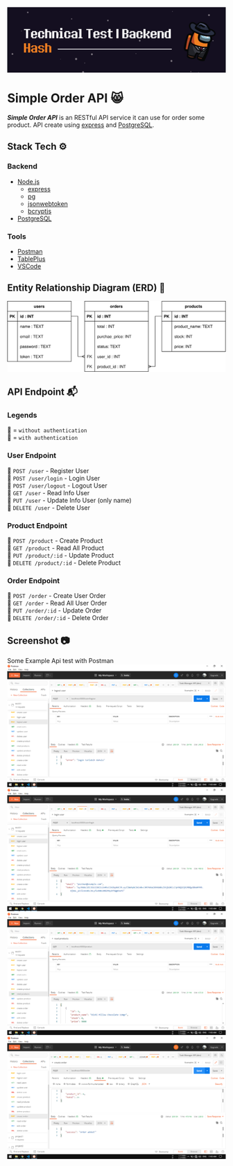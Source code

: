 <img src="./other/BG - header.png">

# Simple Order API 😸
_**Simple Order API**_ is an RESTful API service it can use for order some product. API create using [express] and [PostgreSQL].

## Stack Tech :gear:

### Backend
* [Node.js]
  * [express]
  * [pg]
  * [jsonwebtoken]
  * [bcryptjs]
* [PostgreSQL]

### Tools
* [Postman]
* [TablePlus]
* [VSCode]

## Entity Relationship Diagram (ERD) :triangular_ruler:
<img src="./other/ERD - Hash - 1.svg" width="640">

## API Endpoint :mailbox_with_mail:

### Legends
:small_blue_diamond: = `without authentication` <br>
:small_orange_diamond: = `with authentication`

### User Endpoint
:small_blue_diamond: `POST /user` - Register User <br>
:small_blue_diamond: `POST /user/login` - Login User <br>
:small_orange_diamond: `POST /user/logout` - Logout User <br>
:small_orange_diamond: `GET /user` - Read Info User <br>
:small_orange_diamond: `PUT /user` - Update Info User (only name) <br>
:small_orange_diamond: `DELETE /user` - Delete User

### Product Endpoint
:small_orange_diamond: `POST /product` - Create Product <br>
:small_orange_diamond: `GET /product` - Read All Product <br>
:small_orange_diamond: `PUT /product/:id` - Update Product <br>
:small_orange_diamond: `DELETE /product/:id` - Delete Product

### Order Endpoint
:small_orange_diamond: `POST /order` - Create User Order <br>
:small_orange_diamond: `GET /order` - Read All User Order <br>
:small_orange_diamond: `PUT /order/:id` - Update Order <br>
:small_orange_diamond: `DELETE /order/:id` - Delete Order

## Screenshot :camera:
Some Example Api test with Postman
<img src="./other/SS - 1.png">
<img src="./other/SS - 2.png">
<img src="./other/SS - 3.png">
<img src="./other/SS - 4.png">


[Node.js]: https://nodejs.org/en/ "Node.js - javascript runtime"
[express]: https://www.npmjs.com/package/express "express - npm package"
[pg]: https://www.npmjs.com/package/pg "pg - npm package"
[jsonwebtoken]: https://www.npmjs.com/package/jsonwebtoken "jsonwebtoken - npm package"
[bcryptjs]: https://www.npmjs.com/package/bcryptjs "bcryptjs - npm package"
[PostgreSQL]: https://www.postgresql.org/ "PostgreSQL - database sql"
[Postman]: https://www.postman.com/ "Postman - application"
[TablePlus]: https://tableplus.com/ "TablePlus - application"
[VSCode]: https://code.visualstudio.com/ "Visual Studio Code - application"
